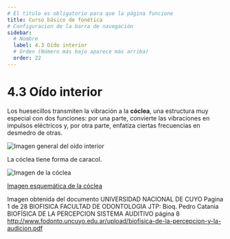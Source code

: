 ```yaml
---
# El título es obligatorio para que la página funcione
title: Curso básico de fonética
# Configuracion de la barra de navegación
sidebar:
  # Nombre
  label: 4.3 Oído interior
  # Orden (Número más bajo aparece más arriba)
  order: 22
---
```

# 4.3 Oído interior

Los huesecillos transmiten la vibración a la **cóclea**, una estructura muy especial con dos funciones: por una parte, convierte las vibraciones en impulsos eléctricos y, por otra parte, enfatiza ciertas frecuencias en desmedro de otras.



![Imagen general del oído interior](https://upload.wikimedia.org/wikipedia/commons/2/21/Blausen_0329_EarAnatomy_InternalEar-es.png)

La cóclea tiene forma de caracol.

![Imagen de la cóclea](https://upload.wikimedia.org/wikipedia/commons/5/5f/Inner_ear_1.png)


[Imagen esquemática de la cóclea](/imagenes/esquema_coclea.png)

Imagen obtenida del documento UNIVERSIDAD NACIONAL DE CUYO Pagina 1 de 28 BIOFISICA FACULTAD DE ODONTOLOGIA JTP: Bioq. Pedro Catania
BIOFÍSICA DE LA PERCEPCION SISTEMA AUDITIVO
página 8
http://www.fodonto.uncuyo.edu.ar/upload/biofisica-de-la-percepcion-y-la-audicion.pdf
